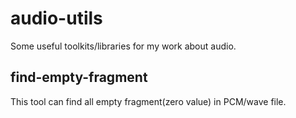 # audio-utils
Some useful toolkits/libraries for my work about audio. 
## find-empty-fragment
This tool can find all empty fragment(zero value) in PCM/wave file.
